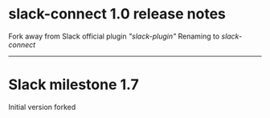 # slack-connect 1.0 release notes

Fork away from Slack official plugin _"slack-plugin"_
Renaming to _slack-connect_

---

# Slack milestone 1.7

Initial version forked
